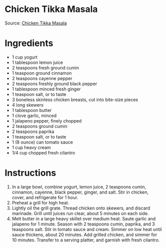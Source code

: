 # Chicken Tikka Masala

Source: [Chicken Tikka Masala](http://allrecipes.com/recipe/45736/chicken-tikka-masala/)

# Ingredients
* 1 cup yogurt
* 1 tablespoon lemon juice
* 2 teaspoons fresh ground cumin
* 1 teaspoon ground cinnamon
* 2 teaspoons cayenne pepper
* 2 teaspoons freshly ground black pepper
* 1 tablespoon minced fresh ginger
* 1 teaspoon salt, or to taste
* 3 boneless skinless chicken breasts, cut into bite-size pieces
* 4 long skewers
* 1 tablespoon butter
* 1 clove garlic, minced
* 1 jalapeno pepper, finely chopped
* 2 teaspoons ground cumin
* 2 teaspoons paprika
* 1 teaspoon salt, or to taste
* 1 (8 ounce) can tomato sauce
* 1 cup heavy cream
* 1/4 cup chopped fresh cilantro

# Instructions
1. In a large bowl, combine yogurt, lemon juice, 2 teaspoons cumin, cinnamon, cayenne, black pepper, ginger, and salt. Stir in chicken, cover, and refrigerate for 1 hour.
1. Preheat a grill for high heat.
1. Lightly oil the grill grate. Thread chicken onto skewers, and discard marinade. Grill until juices run clear, about 5 minutes on each side.
1. Melt butter in a large heavy skillet over medium heat. Saute garlic and jalapeno for 1 minute. Season with 2 teaspoons cumin, paprika, and 3 teaspoons salt. Stir in tomato sauce and cream. Simmer on low heat until sauce thickens, about 20 minutes. Add grilled chicken, and simmer for 10 minutes. Transfer to a serving platter, and garnish with fresh cilantro.
